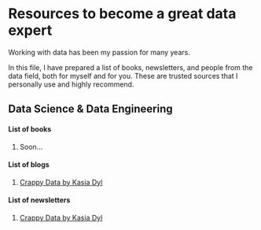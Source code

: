 # Resources to become a great data expert

Working with data has been my passion for many years.

In this file, I have prepared a list of books, newsletters, and people from the data field, both for myself and for you. These are trusted sources that I personally use and highly recommend.

## Data Science & Data Engineering
#### **List of books**
1. Soon...

#### **List of blogs**
1. [Crappy Data by Kasia Dyl](https://crappydata.pl/)

#### **List of newsletters**
1. [Crappy Data by Kasia Dyl](https://crappydata.pl/)
